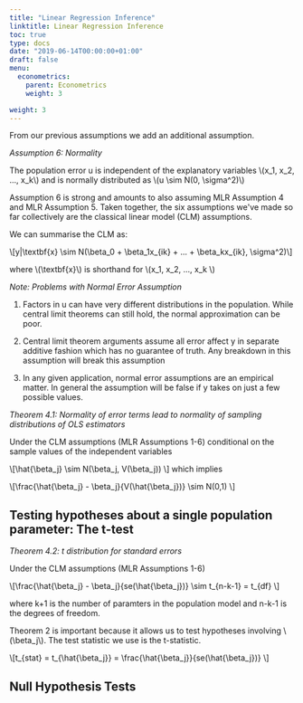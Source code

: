 ```yaml
---
title: "Linear Regression Inference"
linktitle: Linear Regression Inference
toc: true
type: docs 
date: "2019-06-14T00:00:00+01:00"
draft: false 
menu:
  econometrics:
    parent: Econometrics
    weight: 3

weight: 3
---
```


From our previous assumptions we add an additional assumption. 

*Assumption 6: Normality*

The population error u is independent of the explanatory variables \\(x_1, x_2, ..., x_k\\) and is normally distributed as \\(u \sim N(0, \sigma^2)\\)

Assumption 6 is strong and amounts to also assuming MLR Assumption 4 and MLR Assumption 5. Taken together, the six assumptions we've made so far collectively are the classical linear model (CLM) assumptions. 

We can summarise the CLM as: 

\\[y|\textbf{x} \sim N(\beta_0 + \beta_1x\_{ik} + ... + \beta_kx\_{ik}, \sigma^2)\\]

where \\(\textbf{x}\\) is shorthand for \\(x_1, x_2, ..., x_k \\)

*Note: Problems with Normal Error Assumption* 

1. Factors in u can have very different distributions in the population. While central limit theorems can still hold, the normal approximation can be poor. 

2. Central limit theorem arguments assume all error affect y in separate additive fashion which has no guarantee of truth. Any breakdown in this assumption will break this assumption 

3. In any given application, normal error assumptions are an empirical matter. In general the assumption will be false if y takes on just a few possible values. 

*Theorem 4.1: Normality of error terms lead to normality of sampling distributions of OLS estimators*

Under the CLM assumptions (MLR Assumptions 1-6) conditional on the sample values of the independent variables 

\\[\hat{\beta_j} \sim N(\beta_j, V(\beta_j)) \\] which implies 

\\[\frac{\hat{\beta_j} - \beta_j}{V(\hat{\beta_j})} \sim N(0,1) \\]

## Testing hypotheses about a single population parameter: The t-test

*Theorem 4.2: t distribution for standard errors* 

Under the CLM assumptions (MLR Assumptions 1-6)

\\[\frac{\hat{\beta_j} - \beta_j}{se(\hat{\beta_j})} \sim t\_{n-k-1} = t\_{df} \\]

where k+1 is the number of paramters in the population model and n-k-1 is the degrees of freedom.

Theorem 2 is important because it allows us to test hypotheses involving \\(\beta_j\\). The test statistic we use is the t-statistic. 

\\[t\_{stat} = t_{\hat{\beta_j}} = \frac{\hat{\beta_j}}{se(\hat{\beta_j})} \\]

## Null Hypothesis Tests


